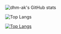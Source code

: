 
![dhm-ak's GitHub stats](https://github-readme-stats.vercel.app/api?username=dhm-ak&show_icons=true&theme=radical)


![Top Langs](https://github-readme-stats.vercel.app/api/top-langs/?username=dhm-ak&langs_count=8&theme=radical)

[![Top Langs](https://github-readme-stats.vercel.app/api/top-langs/?username=dhm-ak&layout=compact)](https://github.com/anuraghazra/github-readme-stats&theme=radical)



